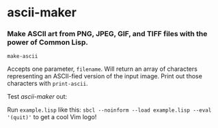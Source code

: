 # ascii-maker
### Make ASCII art from PNG, JPEG, GIF, and TIFF files with the power of Common Lisp.

`make-ascii`

Accepts one parameter, `filename`. Will return an array of characters representing an ASCII-fied version of the input image. Print out those characters with `print-ascii`.

Test *ascii-maker* out:

Run `example.lisp` like this: `sbcl --noinform --load example.lisp --eval '(quit)'` to get a cool Vim logo!
